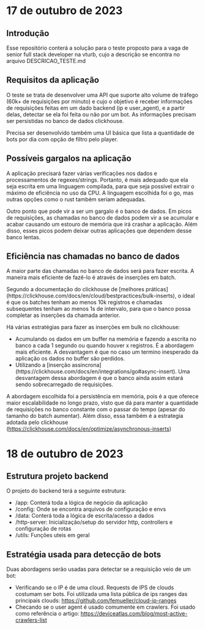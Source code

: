 # 17 de outubro de 2023

## Introdução

Esse repositório conterá a solução para o teste proposto para a vaga de senior full stack developer na vturb, cujo a descrição se encontra no arquivo DESCRICAO_TESTE.md

## Requisitos da aplicação

<p>O teste se trata de desenvolver uma API que suporte alto volume de tráfego (60k+ de requisições por minuto) e cujo o objetivo é receber informações de requisições feitas em um dado backend (ip e user_agent), e a partir delas, detectar se ela foi feita ou não por um bot. As informações precisam ser persistidas no banco de dados clickhouse.</p>
<p>Precisa ser desenvolvido também uma UI básica que lista a quantidade de bots por dia com opção de filtro pelo player.</p>

## Possíveis gargalos na aplicação

<p>
A aplicação precisará fazer várias verificações nos dados e processamentos de regexes/strings. Portanto, é mais adequado que ela seja escrita em uma linguagem compilada, para que seja possível extrair o máximo de eficiência no uso da CPU. A linguagem escolhida foi o go, mas outras opções como o rust também seriam adequadas.
</p>
<p>
Outro ponto que pode vir a ser um gargalo é o banco de dados. Em picos de requisições, as chamadas no banco de dados podem vir a se acumular e acabar causando um estouro de memória que irá crashar a aplicação. Além disso, esses picos podem deixar outras aplicações que dependem desse banco lentas.
</p>

## Eficiência nas chamadas no banco de dados
<p>
A maior parte das chamadas no banco de dados será para fazer escrita. A maneira mais eficiente de fazê-lo é através de inserções em batch. 
</p>
<p>
Segundo a documentação do clickhouse de [melhores práticas](https://clickhouse.com/docs/en/cloud/bestpractices/bulk-inserts), o ideal é que os batches tenham ao menos 10k registros e chamadas subsequentes tenham ao menos 1s de intervalo, para que o banco possa completar as inserções da chamada anterior.
</p>
<p>
Há várias estratégias para fazer as inserções em bulk no clickhouse:
<ul>
<li>
Acumulando os dados em um buffer na memória e fazendo a escrita no banco a cada 1 segundo ou quando houver x registros. É a abordagem mais eficiente. A desvantagem é que no caso um termino inesperado da aplicação os dados no buffer são perdidos.
</li>
<li>
Utilizando a [inserção assincrona](https://clickhouse.com/docs/en/integrations/go#async-insert). Uma desvantagem dessa abordagem é que o banco ainda assim estará sendo sobrecarregado de requisições.
</li>
</ul>
</p>

A abordagem escolhida foi a persistência em memória, pois é a que oferece maior escalabilidade no longo prazo, visto que dá para manter a quantidade de requisições no banco constante com o passar do tempo (apesar do tamanho do batch aumentar). Além disso, essa também é a estrategia adotada pelo clickhouse (https://clickhouse.com/docs/en/optimize/asynchronous-inserts)

# 18 de outubro de 2023

## Estrutura projeto backend
O projeto do backend terá a seguinte estrutura:
- /app: Conterá toda a lógica de negócio da aplicação
- /config: Onde se encontra arquivos de configuração e envs
- /data: Conterá toda a lógica de escrita/acesso a dados
- /http-server: Inicialização/setup do servidor http, controllers e configuração de rotas
- /utils: Funções uteis em geral

## Estratégia usada para detecção de bots
Duas abordagens serão usadas para detectar se a requisição veio de um bot:
- Verificando se o IP é de uma cloud. Requests de IPS de clouds costumam ser bots.
Foi utilizada uma lista pública de ips ranges das principais clouds: https://github.com/femueller/cloud-ip-ranges
- Checando se o user agent é usado comumente em crawlers. Foi usado como referência o artigo:
https://deviceatlas.com/blog/most-active-crawlers-list

